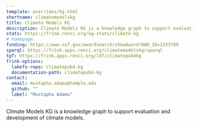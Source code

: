 ```yaml
---
template: overrides/kg.html
shortname: climatemodelskg
title: Climate Models KG
description: Climate Models KG is a knowledge graph to support evaluation and development of climate models.
stats: https://frink.renci.org/kg-stats/climate-kg
# homepage: 
funding: https://www.nsf.gov/awardsearch/showAward?AWD_ID=2333789
sparql: https://frink.apps.renci.org/climatemodelskg/sparql
tpf: https://frink.apps.renci.org/ldf/climatepub4kg
frink-options:
  lakefs-repo: climatepub4-kg
  documentation-path: climatepub4-kg
contact:
  email: mustapha.adamu@temple.edu
  github: ""
  label: "Mustapha Adamu"
---
```

Climate Models KG is a knowledge graph to support evaluation and development of climate models.

